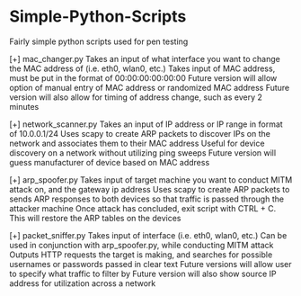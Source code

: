 # Simple-Python-Scripts
Fairly simple python scripts used for pen testing

[+] mac_changer.py
Takes an input of what interface you want to change the MAC address of (i.e. eth0, wlan0, etc.)
Takes input of MAC address, must be put in the format of 00:00:00:00:00:00
Future version will allow option of manual entry of MAC address or randomized MAC address
Future version will also allow for timing of address change, such as every 2 minutes

[+] network_scanner.py
Takes an input of IP address or IP range in format of 10.0.0.1/24
Uses scapy to create ARP packets to discover IPs on the network and associates them to their MAC address
Useful for device discovery on a network without utilizing ping sweeps
Future version will guess manufacturer of device based on MAC address

[+] arp_spoofer.py
Takes input of target machine you want to conduct MITM attack on, and the gateway ip address
Uses scapy to create ARP packets to sends ARP responses to both devices so that traffic is passed through the attacker machine
Once attack has concluded, exit script with CTRL + C. This will restore the ARP tables on the devices

[+] packet_sniffer.py
Takes input of interface (i.e. eth0, wlan0, etc.)
Can be used in conjunction with arp_spoofer.py, while conducting MITM attack
Outputs HTTP requests the target is making, and searches for possible usernames or passwords passed in clear text
Future versions will allow user to specify what traffic to filter by
Future version will also show source IP address for utilization across a network
